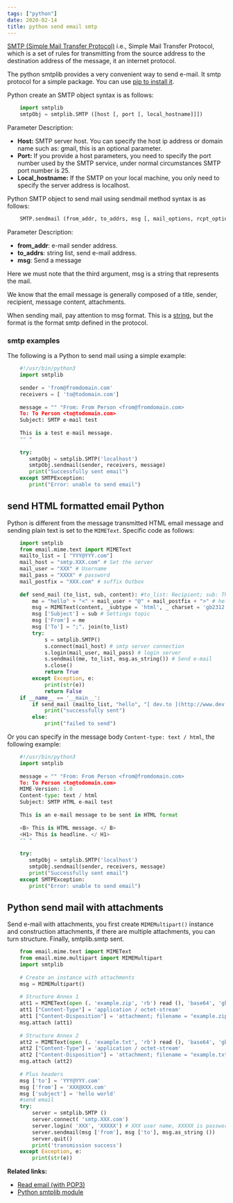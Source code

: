 ```yaml
---
tags: ["python"]
date: 2020-02-14
title: python send email smtp
---
```

[SMTP (Simple Mail Transfer Protocol)](https://en.wikipedia.org/wiki/Simple_Mail_Transfer_Protocol) i.e., Simple Mail Transfer Protocol, which is a set of rules for transmitting from the source address to the destination address of the message, it an internet protocol.

The python smtplib provides a very convenient way to send e-mail. It smtp protocol for a simple package. You can use [pip to install it](https://pythonbasics.org/how-to-use-pip-and-pypi/).

Python create an SMTP object syntax is as follows:

```python
    import smtplib    
    smtpObj = smtplib.SMTP ([host [, port [, local_hostname]]])
```

Parameter Description:

* **Host:** SMTP server host. You can specify the host ip address or domain name such as: gmail, this is an optional parameter.
* **Port:** If you provide a host parameters, you need to specify the port number used by the SMTP service, under normal circumstances SMTP port number is 25.
* **Local_hostname:** If the SMTP on your local machine, you only need to specify the server address is localhost.

Python SMTP object to send mail using sendmail method syntax is as follows:

```python
    SMTP.sendmail (from_addr, to_addrs, msg [, mail_options, rcpt_options]
```

Parameter Description:

* **from_addr**: e-mail sender address.
* **to_addrs**: string list, send e-mail address.
* **msg**: Send a message

Here we must note that the third argument, msg is a string that represents the mail. 

We know that the email message is generally composed of a title, sender, recipient, message content, attachments. 

When sending mail, pay attention to msg format. This is a [string](https://pythonbasics.org/strings/), but the format is the format smtp defined in the protocol.

### smtp examples

The following is a Python to send mail using a simple example:

```python
    #!/usr/bin/python3
    import smtplib
    
    sender = 'from@fromdomain.com'
    receivers = [ 'to@todomain.com']
    
    message = "" "From: From Person <from@fromdomain.com>
    To: To Person <to@todomain.com>
    Subject: SMTP e-mail test
    
    This is a test e-mail message.
    "" "
    
    try:
       smtpObj = smtplib.SMTP('localhost')
       smtpObj.sendmail(sender, receivers, message)
       print("Successfully sent email")
    except SMTPException:
       print("Error: unable to send email")
```

##  send HTML formatted email Python

Python is different from the message transmitted HTML email message and sending plain text is set to the `MIMEText`. Specific code as follows:
```python
    import smtplib
    from email.mime.text import MIMEText
    mailto_list = [ "YYY@YYY.com"]
    mail_host = "smtp.XXX.com" # Set the server
    mail_user = "XXX" # Username
    mail_pass = "XXXX" # password
    mail_postfix = "XXX.com" # suffix Outbox
      
    def send_mail (to_list, sub, content): #to_list: Recipient; sub: Theme; content: the content of the message
        me = "hello" + "<" + mail_user + "@" + mail_postfix + ">" # hello herein can be arbitrarily set, on receipt, in accordance with the setting display
        msg = MIMEText(content, _subtype = 'html', _ charset = 'gb2312') # create an instance, the message format provided here html
        msg ['Subject'] = sub # Settings topic
        msg ['From'] = me
        msg ['To'] = ";". join(to_list)
        try:
            s = smtplib.SMTP()
            s.connect(mail_host) # smtp server connection
            s.login(mail_user, mail_pass) # login server
            s.sendmail(me, to_list, msg.as_string()) # Send e-mail
            s.close()
            return True
        except Exception, e:
            print(str(e))
            return False
    if __name__ == '__main__':
        if send_mail (mailto_list, "hello", "[ dev.to ](http://www.dev.to/)"):
            print("successfully sent")
        else:
            print("failed to send")
```

Or you can specify in the message body `Content-type: text / html`, the following example:

```python
    #!/usr/bin/python3
    import smtplib
    
    message = "" "From: From Person <from@fromdomain.com>
    To: To Person <to@todomain.com>
    MIME-Version: 1.0
    Content-type: text / html
    Subject: SMTP HTML e-mail test
    
    This is an e-mail message to be sent in HTML format
    
    <B> This is HTML message. </ B>
    <H1> This is headline. </ H1>
    "" "
    
    try:
       smtpObj = smtplib.SMTP('localhost')
       smtpObj.sendmail(sender, receivers, message)
       print("Successfully sent email")
    except SMTPException:
       print("Error: unable to send email")
```

## Python send mail with attachments

Send e-mail with attachments, you first create `MIMEMultipart()` instance and construction attachments, if there are multiple attachments, you can turn structure. Finally, smtplib.smtp sent.

```python
    from email.mime.text import MIMEText
    from email.mime.multipart import MIMEMultipart
    import smtplib
    
    # Create an instance with attachments
    msg = MIMEMultipart()
    
    # Structure Annex 1
    att1 = MIMEText(open (. 'example.zip', 'rb') read (), 'base64', 'gb2312')
    att1 ["Content-Type"] = 'application / octet-stream'
    att1 ["Content-Disposition"] = 'attachment; filename = "example.zip"' # where filename can be any write, write what name, what name appears in the message
    msg.attach (att1)
    
    # Structure Annex 2
    att2 = MIMEText(open (. 'example.txt', 'rb') read (), 'base64', 'gb2312')
    att2 ["Content-Type"] = 'application / octet-stream'
    att2 ["Content-Disposition"] = 'attachment; filename = "example.txt"'
    msg.attach (att2)
    
    # Plus headers
    msg ['to'] = 'YYY@YYY.com'
    msg ['from'] = 'XXX@XXX.com'
    msg ['subject'] = 'hello world'
    #send email
    try:
        server = smtplib.SMTP ()
        server.connect( 'smtp.XXX.com')
        server.login( 'XXX', 'XXXXX') # XXX user name, XXXXX is password
        server.sendmail(msg ['from'], msg ['to'], msg.as_string ())
        server.quit()
        print('transmission success')
    except Exception, e:
        print(str(e))
```

**Related links:**
* [Read email (with POP3)](https://pythonspot.com/read-email-pop3/)
* [Python smtplib module](https://docs.python.org/3.8/library/smtplib.html)

